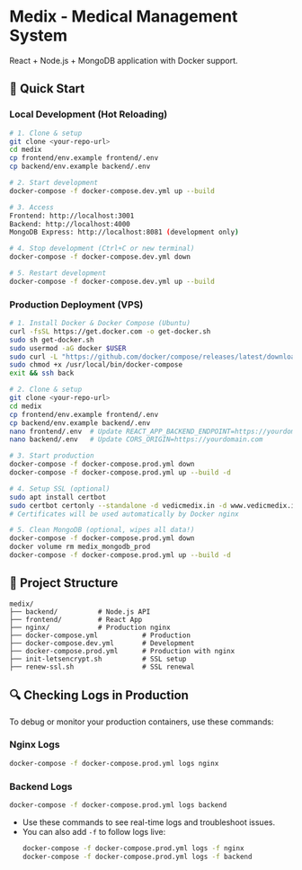 # Medix - Medical Management System

React + Node.js + MongoDB application with Docker support.

## 🚀 Quick Start

### Local Development (Hot Reloading)

```bash
# 1. Clone & setup
git clone <your-repo-url>
cd medix
cp frontend/env.example frontend/.env
cp backend/env.example backend/.env

# 2. Start development
docker-compose -f docker-compose.dev.yml up --build

# 3. Access
Frontend: http://localhost:3001
Backend: http://localhost:4000
MongoDB Express: http://localhost:8081 (development only)

# 4. Stop development (Ctrl+C or new terminal)
docker-compose -f docker-compose.dev.yml down

# 5. Restart development
docker-compose -f docker-compose.dev.yml up --build
```

### Production Deployment (VPS)

```bash
# 1. Install Docker & Docker Compose (Ubuntu)
curl -fsSL https://get.docker.com -o get-docker.sh
sudo sh get-docker.sh
sudo usermod -aG docker $USER
sudo curl -L "https://github.com/docker/compose/releases/latest/download/docker-compose-$(uname -s)-$(uname -m)" -o /usr/local/bin/docker-compose
sudo chmod +x /usr/local/bin/docker-compose
exit && ssh back

# 2. Clone & setup
git clone <your-repo-url>
cd medix
cp frontend/env.example frontend/.env
cp backend/env.example backend/.env
nano frontend/.env  # Update REACT_APP_BACKEND_ENDPOINT=https://yourdomain.com/api
nano backend/.env   # Update CORS_ORIGIN=https://yourdomain.com

# 3. Start production
docker-compose -f docker-compose.prod.yml down
docker-compose -f docker-compose.prod.yml up --build -d

# 4. Setup SSL (optional)
sudo apt install certbot
sudo certbot certonly --standalone -d vedicmedix.in -d www.vedicmedix.in
# Certificates will be used automatically by Docker nginx

# 5. Clean MongoDB (optional, wipes all data!)
docker-compose -f docker-compose.prod.yml down
docker volume rm medix_mongodb_prod
docker-compose -f docker-compose.prod.yml up --build -d
```

## 📁 Project Structure

```
medix/
├── backend/          # Node.js API
├── frontend/         # React App
├── nginx/            # Production nginx
├── docker-compose.yml           # Production
├── docker-compose.dev.yml       # Development
├── docker-compose.prod.yml      # Production with nginx
├── init-letsencrypt.sh          # SSL setup
├── renew-ssl.sh                 # SSL renewal
```

## 🔍 Checking Logs in Production

To debug or monitor your production containers, use these commands:

### Nginx Logs

```bash
docker-compose -f docker-compose.prod.yml logs nginx
```

### Backend Logs

```bash
docker-compose -f docker-compose.prod.yml logs backend
```

- Use these commands to see real-time logs and troubleshoot issues.
- You can also add `-f` to follow logs live:
  ```bash
  docker-compose -f docker-compose.prod.yml logs -f nginx
  docker-compose -f docker-compose.prod.yml logs -f backend
  ```
